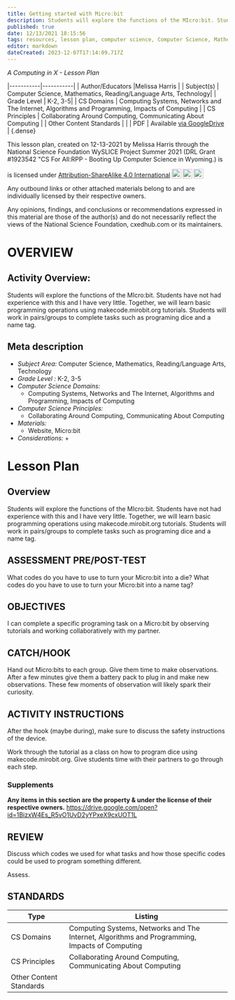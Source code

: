 ```yaml
---
title: Getting started with Micro:bit
description: Students will explore the functions of the MIcro:bit. Students have not had experience with this and I have very little. Together, we will learn basic programming operations using makecode.mirobit.org tutorials. Students will work in pairs/groups to complete tasks such as programing dice and a name tag.
published: true
date: 12/13/2021 18:15:56
tags: resources, lesson plan, computer science, Computer Science, Mathematics, Reading/Language Arts, Technology 
editor: markdown
dateCreated: 2023-12-07T17:14:09.717Z
---
```

*A Computing in X - Lesson Plan*

|-----------|-----------|
| Author/Educators |Melissa Harris |
| Subject(s) | Computer Science, Mathematics, Reading/Language Arts, Technology|
| Grade Level | K-2, 3-5|
| CS Domains | Computing Systems, Networks and The Internet, Algorithms and Programming, Impacts of Computing |
| CS Principles | Collaborating Around Computing, Communicating About Computing |
| Other Content Standards |  | 
| PDF | Available [via GoogleDrive](https://drive.google.com/open?id=1eO2JlU1tOorxL0pPRl-1TN5O0Li-uAal) |
{.dense}






This lesson plan, created on 12-13-2021 by Melissa Harris through the National Science Foundation WySLICE Project Summer 2021 (DRL Grant #1923542 "CS For All:RPP - Booting Up Computer Science in Wyoming.) is  <p xmlns:cc="http://creativecommons.org/ns#" >  is licensed under <a href="http://creativecommons.org/licenses/by-sa/4.0/?ref=chooser-v1" target="_blank" rel="license noopener noreferrer" style="display:inline-block;">Attribution-ShareAlike 4.0 International<img style="height:22px!important;margin-left:3px;vertical-align:text-bottom;" src="https://mirrors.creativecommons.org/presskit/icons/cc.svg?ref=chooser-v1"><img style="height:22px!important;margin-left:3px;vertical-align:text-bottom;" src="https://mirrors.creativecommons.org/presskit/icons/by.svg?ref=chooser-v1"><img style="height:22px!important;margin-left:3px;vertical-align:text-bottom;" src="https://mirrors.creativecommons.org/presskit/icons/sa.svg?ref=chooser-v1"></a></p>


Any outbound links or other attached materials belong to and are individually licensed by their respective owners. 


Any opinions, findings, and conclusions or recommendations expressed in this material are those of the author(s) and do not necessarily reflect the views of the National Science Foundation, cxedhub.com or its maintainers.


# OVERVIEW
## Activity Overview:  
Students will explore the functions of the MIcro:bit. Students have not had experience with this and I have very little. Together, we will learn basic programming operations using makecode.mirobit.org tutorials. Students will work in pairs/groups to complete tasks such as programing dice and a name tag.
## Meta description
+ *Subject Area:* Computer Science, Mathematics, Reading/Language Arts, Technology 
+ *Grade Level :* K-2, 3-5 
+ *Computer Science Domains:*
   + Computing Systems, Networks and The Internet, Algorithms and Programming, Impacts of Computing
+ *Computer Science Principles:*
   + Collaborating Around Computing, Communicating About Computing
+ *Materials:* 
   + Website, Micro:bit
+ *Considerations:*
   + 


# Lesson Plan
## Overview
Students will explore the functions of the MIcro:bit. Students have not had experience with this and I have very little. Together, we will learn basic programming operations using makecode.mirobit.org tutorials. Students will work in pairs/groups to complete tasks such as programing dice and a name tag.
## ASSESSMENT PRE/POST-TEST
What codes do you have to use to turn your Micro:bit into a die?
What codes do you have to use to turn your Micro:bit into a name tag?
## OBJECTIVES
I can complete a specific programing task on a Micro:bit by observing tutorials and working collaboratively with my partner.


## CATCH/HOOK
Hand out Micro:bits to each group. Give them time to make observations. After a few minutes give them a battery pack to plug in and make new observations. These few moments of observation will likely spark their curiosity.


## ACTIVITY INSTRUCTIONS
After the hook (maybe during), make sure to discuss the safety instructions of the device. 






Work through the tutorial as a class on how to program dice using makecode.mirobit.org. Give students time with their partners to go through each step.


### Supplements
**Any items in this section are the property & under the license of their respective owners.**
https://drive.google.com/open?id=1BizxW4Es_R5vO1UvD2yYPxeX9cxUOT1L




## REVIEW
Discuss which codes we used for what tasks and how those specific codes could be used to program something different.


Assess.
## STANDARDS        
| Type | Listing | 
|-----------|-----------|
| CS Domains  | Computing Systems, Networks and The Internet, Algorithms and Programming, Impacts of Computing|
| CS Principles   | Collaborating Around Computing, Communicating About Computing|
| Other Content Standards |   |